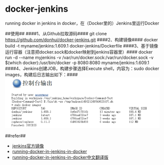 # docker-jenkins
running docker in jenkins in docker，在（Docker里的）Jenkins里运行Docker

##使用##
####1、从Github拉取源码####
git clone https://github.com/donhui/docker-jenkins.git
####2、构建镜像####
docker build -t myname/jenkins:1.609.1 docker-jenkins/Dockerfile
####3、基于镜像运行容器（注意把docker.sock和docker映射到jenkins容器里）####
docker run -d --name myjenkins -v /var/run/docker.sock:/var/run/docker.sock -v $(which docker):/usr/bin/docker -p 8080:8080 myname/jenkins:1.609.1
####4、Jenkins创建JOB，构建步骤选择Execute shell，内容为：sudo docker images，构建后日志输出如下：####
![consoleoutput](consoleoutput.png) 

##refer##
- [jenkins官方镜像](https://github.com/jenkinsci/docker)
- [running-docker-in-jenkins-in-docker](http://container-solutions.com/running-docker-in-jenkins-in-docker/)
- [running-docker-in-jenkins-in-docker中文翻译版](http://www.dockone.io/article/431)
